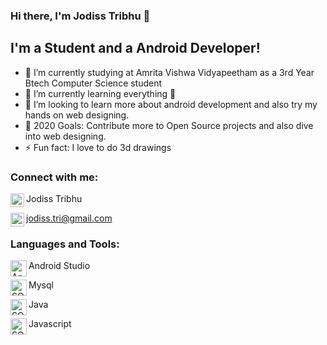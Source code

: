 ### Hi there, I'm Jodiss Tribhu  👋

## I'm a Student and a Android Developer!
- 🏫 I’m currently studying at Amrita Vishwa Vidyapeetham as a 3rd Year Btech Computer Science student
- 🌱 I’m currently learning everything 🤣
- 👯 I’m looking to learn more about android development and also try my hands on web designing.
- 🥅 2020 Goals: Contribute more to Open Source projects and also dive into web designing.
- ⚡ Fun fact: I love to do 3d drawings 

### Connect with me:
<img align="left" alt="Jodiss Tribhu | LinkedIn" width="22px" src="https://cdn.jsdelivr.net/npm/simple-icons@v3/icons/linkedin.svg" />Jodiss Tribhu

<img align="left" alt="Jodiss Tribhu | LinkedIn" width="22px" src="https://upload.wikimedia.org/wikipedia/commons/thumb/4/45/New_Logo_Gmail.svg/1280px-New_Logo_Gmail.svg.png" />jodiss.tri@gmail.com
<br />
### Languages and Tools:
<img align="left" alt="Android Studio" width="26px" src="https://upload.wikimedia.org/wikipedia/commons/8/8f/Breezeicons-apps-48-android-studio.svg" /> Android Studio

<img align="left" alt="SQL" width="26px" src="https://banner2.cleanpng.com/20180803/abq/kisspng-mysql-cluster-database-management-system-%E4%B8%93-%E9%A2%98-%E5%92%96-%E5%95%A1-%E4%B8%8E-%E4%BB%A3-%E7%A0%81-5b640d8b2a2e53.6067051415332837231728.jpg" /> Mysql

<img align="left" alt="SQL" width="26px" src="https://upload.wikimedia.org/wikipedia/en/thumb/3/30/Java_programming_language_logo.svg/1200px-Java_programming_language_logo.svg.png" /> Java

<img align="left" alt="SQL" width="26px" src="https://mpng.subpng.com/20181209/yvf/kisspng-javascript-angularjs-node-js-computer-icons-clip-a-clipart-js-5c0d82819a4963.228658921544389249632.jpg" />Javascript



<br />
